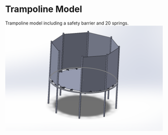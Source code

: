 # Trampoline Model 
Trampoline model including a safety barrier and 20 springs.
![Trampoline_Model](https://github.com/hayleywatkinss/SolidWorks-/blob/main/Trampoline_Model/Trampoline_Picture.png)
